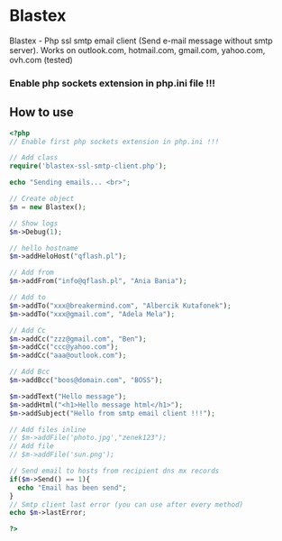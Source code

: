 # Blastex
Blastex - Php ssl smtp email client (Send e-mail message without smtp server). Works on outlook.com, hotmail.com, gmail.com, yahoo.com, ovh.com (tested)

### Enable php sockets extension in php.ini file !!!

## How to use
```php
<?php
// Enable first php sockets extension in php.ini !!!

// Add class
require('blastex-ssl-smtp-client.php');

echo "Sending emails... <br>";

// Create object
$m = new Blastex();

// Show logs
$m->Debug(1);

// hello hostname
$m->addHeloHost("qflash.pl");

// Add from
$m->addFrom("info@qflash.pl", "Ania Bania");

// Add to
$m->addTo("xxx@breakermind.com", "Albercik Kutafonek");
$m->addTo("xxx@gmail.com", "Adela Mela");

// Add Cc
$m->addCc("zzz@gmail.com", "Ben");
$m->addCc("ccc@yahoo.com");
$m->addCc("aaa@outlook.com");

// Add Bcc
$m->addBcc("boos@domain.com", "BOSS");    

$m->addText("Hello message");
$m->addHtml("<h1>Hello message html</h1>");
$m->addSubject("Hello from smtp email client !!!");

// Add files inline
// $m->addFile('photo.jpg',"zenek123");
// Add file
// $m->addFile('sun.png');

// Send email to hosts from recipient dns mx records
if($m->Send() == 1){
  echo "Email has been send";
}
// Smtp client last error (you can use after every method)
echo $m->lastError;

?>
```
